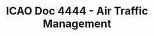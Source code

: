 ---
learningObjectiveId: "010.07.02"
parentId: "010.07"
title: ICAO Doc 4444 - Air Traffic Management
---